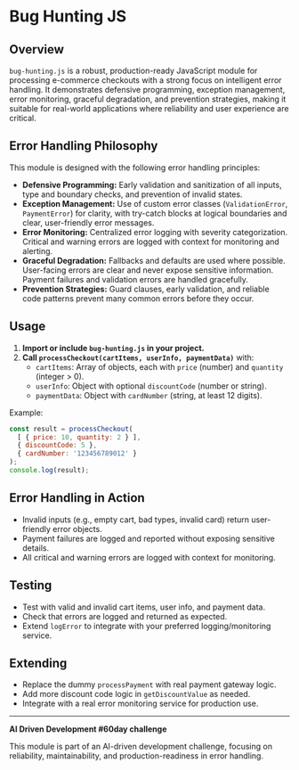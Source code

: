 # Bug Hunting JS

## Overview

`bug-hunting.js` is a robust, production-ready JavaScript module for processing e-commerce checkouts with a strong focus on intelligent error handling. It demonstrates defensive programming, exception management, error monitoring, graceful degradation, and prevention strategies, making it suitable for real-world applications where reliability and user experience are critical.

## Error Handling Philosophy

This module is designed with the following error handling principles:

- **Defensive Programming:** Early validation and sanitization of all inputs, type and boundary checks, and prevention of invalid states.
- **Exception Management:** Use of custom error classes (`ValidationError`, `PaymentError`) for clarity, with try-catch blocks at logical boundaries and clear, user-friendly error messages.
- **Error Monitoring:** Centralized error logging with severity categorization. Critical and warning errors are logged with context for monitoring and alerting.
- **Graceful Degradation:** Fallbacks and defaults are used where possible. User-facing errors are clear and never expose sensitive information. Payment failures and validation errors are handled gracefully.
- **Prevention Strategies:** Guard clauses, early validation, and reliable code patterns prevent many common errors before they occur.

## Usage

1. **Import or include `bug-hunting.js` in your project.**
2. **Call `processCheckout(cartItems, userInfo, paymentData)`** with:
   - `cartItems`: Array of objects, each with `price` (number) and `quantity` (integer > 0).
   - `userInfo`: Object with optional `discountCode` (number or string).
   - `paymentData`: Object with `cardNumber` (string, at least 12 digits).

Example:
```js
const result = processCheckout(
  [ { price: 10, quantity: 2 } ],
  { discountCode: 5 },
  { cardNumber: '123456789012' }
);
console.log(result);
```

## Error Handling in Action
- Invalid inputs (e.g., empty cart, bad types, invalid card) return user-friendly error objects.
- Payment failures are logged and reported without exposing sensitive details.
- All critical and warning errors are logged with context for monitoring.

## Testing

- Test with valid and invalid cart items, user info, and payment data.
- Check that errors are logged and returned as expected.
- Extend `logError` to integrate with your preferred logging/monitoring service.

## Extending
- Replace the dummy `processPayment` with real payment gateway logic.
- Add more discount code logic in `getDiscountValue` as needed.
- Integrate with a real error monitoring service for production use.

---

**AI Driven Development #60day challenge**

This module is part of an AI-driven development challenge, focusing on reliability, maintainability, and production-readiness in error handling. 